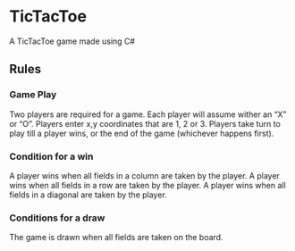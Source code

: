 # TicTacToe
A TicTacToe game made using C#

## Rules 

### Game Play
Two players are required for a game.
Each player will assume wither an “X” or “O”.
Players enter x,y coordinates that are 1, 2 or 3.
Players take turn to play till a player wins, or the end of the game (whichever happens first).

### Condition for a win
A player wins when all fields in a column are taken by the player.
A player wins when all fields in a row are taken by the player.
A player wins when all fields in a diagonal are taken by the player.

### Conditions for a draw
The game is drawn when all fields are taken on the board.
